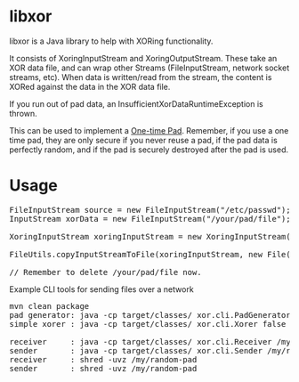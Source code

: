 libxor
======

libxor is a Java library to help with XORing functionality.

It consists of XoringInputStream and XoringOutputStream.
These take an XOR data file, and can wrap other Streams (FileInputStream, network socket streams, etc).
When data is written/read from the stream, the content is XORed against the data in the XOR data file.

If you run out of pad data, an InsufficientXorDataRuntimeException is thrown.

This can be used to implement a <a href="https://en.wikipedia.org/wiki/One-time_pad">One-time Pad</a>.
Remember, if you use a one time pad, they are only secure if you never reuse a pad, if the pad data is perfectly random, and if the pad is securely destroyed after the pad is used.

Usage
=====

<pre>
FileInputStream source = new FileInputStream("/etc/passwd");
InputStream xorData = new FileInputStream("/your/pad/file");

XoringInputStream xoringInputStream = new XoringInputStream(source, xorData, 0);

FileUtils.copyInputStreamToFile(xoringInputStream, new File("/tmp/output"));

// Remember to delete /your/pad/file now.
</pre>

Example CLI tools for sending files over a network
<pre>
mvn clean package
pad generator: java -cp target/classes/ xor.cli.PadGenerator /tmp/pad 1024000
simple xorer : java -cp target/classes/ xor.cli.Xorer false /tmp/pad /etc/passwd /tmp/xorpasswd

receiver     : java -cp target/classes/ xor.cli.Receiver /my/random-pad 0 /tmp/received 5000
sender       : java -cp target/classes/ xor.cli.Sender /my/random-pad 0 /file/to/send 127.0.0.1 5000
receiver     : shred -uvz /my/random-pad
sender       : shred -uvz /my/random-pad
</pre>